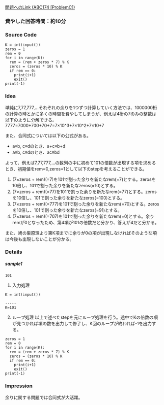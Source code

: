 [問題へのLink (ABC174 [ProblemC])](https://atcoder.jp/contests/abc174/tasks/abc174_c)
### 費やした回答時間：約10分 ###
### Source Code ###
```
K = int(input())
zeros = 1
rem = 0
for i in range(K):
  rem = (rem + zeros * 7) % K
  zeros = (zeros * 10) % K
  if rem == 0:
    print(i+1)
    exit()
print(-1)
```

### Idea ###
単純に7,77,777,...それぞれの余りを1つずつ計算していく方法では、1000000桁の計算の時とかに多くの時間を費やしてしまうが、例えば4桁の7のみの整数は以下のように分解できる。  
7777=7000+700+70+7=7×10^3+7×10^2+7×10+7  

また、合同式については以下の公式がある。  
- a≡b, c≡dのとき、a+c≡b+d
- a≡b, c≡dのとき、ac≡bd

よって、例えば7,77,777,...の数列の中に初めて101の倍数が出現する項を求めるとき、初期値をrem=0,zeros=1として以下のstepを考えることができる。
1. (7×zeros + rem)(=7)を101で割った余りを新たなrem(=7)とする。zerosを10倍し、101で割った余りを新たなzeros(=10)とする。
2. (7×zeros + rem)(=77)を101で割った余りを新たなrem(=77)とする。zerosを10倍し、101で割った余りを新たなzeros(=100)とする。
3. (7×zeros + rem)(=777)を101で割った余りを新たなrem(=70)とする。zerosを10倍し、101で割った余りを新たなzeros(=91)とする。
4. (7×zeros + rem)(=707)を101で割った余りを新たなrem(=0)とする。余りremが0となったため、第4項が101の倍数だと分かり、答えが4だと分かる。

また、鳩の巣原理より第K項までに余りが0の項が出現しなければそのような項は今後も出現しないことが分かる。
### Details ###
##### sample1 #####
```
101
```

1. 入力処理
```
K = int(input())

-----
K=101
```
2. ループ処理 
以上で述べたstepを元にループ処理を行う。途中でKの倍数の項が見つかれば項の数を出力して修了し、K回のループが終われば-1を出力する。
```
zeros = 1
rem = 0
for i in range(K):
  rem = (rem + zeros * 7) % K
  zeros = (zeros * 10) % K
  if rem == 0:
    print(i+1)
    exit()
print(-1)
```

### Impression ###
余りに関する問題では合同式が大活躍。



